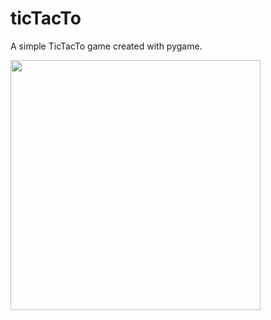 # ticTacTo
A simple TicTacTo game created with pygame.


<img src="https://user-images.githubusercontent.com/74872422/208991046-2698150a-a4b3-4e80-9171-695bcc61f7ea.png" width="400" height="400">
